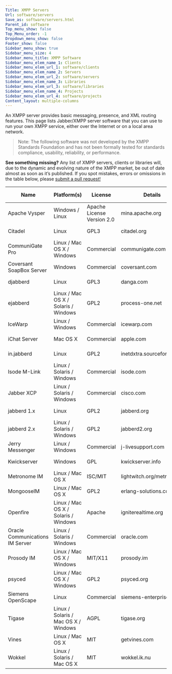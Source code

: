 ```yaml
---
Title: XMPP Servers
Url: software/servers
Save_as: software/servers.html
Parent_id: software
Top_menu_show: false
Top_Menu_order: -1
Dropdown_menu_show: false
Footer_show: false
Sidebar_menu_show: true
Sidebar_menu_size: 4
Sidebar_menu_title: XMPP Software
Sidebar_menu_elem_name_1: Clients
Sidebar_menu_elem_url_1: software/clients
Sidebar_menu_elem_name_2: Servers
Sidebar_menu_elem_url_2: software/servers
Sidebar_menu_elem_name_3: Libraries
Sidebar_menu_elem_url_3: software/libraries
Sidebar_menu_elem_name_4: Projects
Sidebar_menu_elem_url_4: software/projects
Content_layout: multiple-columns
---
```


An XMPP server provides basic messaging, presence, and XML routing features. This page lists Jabber/XMPP server software that you can use to run your own XMPP service, either over the Internet or on a local area network.

> Note: The following software was not developed by the XMPP Standards Foundation and has not been formally tested for standards compliance, usability, reliability, or performance.

__See something missing?__ Any list of XMPP servers, clients or libraries will, due to the dynamic and evolving nature of the XMPP market, be out of date almost as soon as it’s published. If you spot mistakes, errors or omissions in the table below, please [submit a pull request!](https://github.com/xsf/xmpp.org)

| Name                            | Platform(s)                          | License                    | Details                   | Latest Release |
|---------------------------------|--------------------------------------|----------------------------|---------------------------|--
| Apache Vysper                   | Windows / Linux                      | Apache License Version 2.0 | mina.apache.org           | 2011-02-23     |
| Citadel                         | Linux                                | GPL3                       | citadel.org               | 2013-08-14     |
| CommuniGate Pro                 | Linux / Mac OS X / Windows           | Commercial                 | communigate.com           | 2013-09-10     |
| Coversant SoapBox Server        | Windows                              | Commercial                 | coversant.com             | unknown        |
| djabberd                        | Linux                                | GPL3                       | danga.com                 | 2011-06-13     |
| ejabberd                        | Linux / Mac OS X / Solaris / Windows | GPL2                       | process-one.net           | 2013-06-28     |
| IceWarp                         | Linux / Windows                      | Commercial                 | icewarp.com               | 2012-12-11     |
| iChat Server                    | Mac OS X                             | Commercial                 | apple.com                 | 2012-07-25     |
| in.jabberd                      | Linux                                | GPL2                       | inetdxtra.sourceforge.net | 2013-05-16     |
| Isode M-Link                    | Linux / Solaris / Windows            | Commercial                 | isode.com                 | 2013-06-24     |
| Jabber XCP                      | Linux / Solaris / Windows            | Commercial                 | cisco.com                 | 2008-10-31     |
| jabberd 1.x                     | Linux                                | GPL2                       | jabberd.org               | 2012-06-28     |
| jabberd 2.x                     | Linux / Solaris / Windows            | GPL2                       | jabberd2.org              | 2012-08-26     |
| Jerry Messenger                 | Linux / Windows                      | Commercial                 | j-livesupport.com         | unknown        |
| Kwickserver                     | Windows                              | GPL                        | kwickserver.info          | 2010-10-15     |
| Metronome IM                    | Linux / Mac OS X                     | ISC/MIT                    | lightwitch.org/metronome  | 2013-10-02     |
| MongooseIM                      | Linux / Mac OS X                     | GPL2                       | erlang-solutions.com      | 2013-05-23     |
| Openfire                        | Linux / Mac OS X / Solaris / Windows | Apache                     | igniterealtime.org        | 2013-05-28     |
| Oracle Communications IM Server | Linux / Solaris / Windows            | Commercial                 | oracle.com                | 2013-05-07     |
| Prosody IM                      | Linux / Mac OS X / Windows           | MIT/X11                    | prosody.im                | 2013-09-10     |
| psyced                          | Linux / Mac OS X / Windows           | GPL2                       | psyced.org                | 2011-11-22     |
| Siemens OpenScape               | Linux                                | Commercial                 | siemens-enterprise.com    | 2011-12-15     |
| Tigase                          | Linux / Solaris / Mac OS X / Windows | AGPL                       | tigase.org                | 2013-04-24     |
| Vines                           | Linux / Mac OS X                     | MIT                        | getvines.com              | 2013-06-22     |
| Wokkel                          | Linux / Solaris / Mac OS X           | MIT                        | wokkel.ik.nu              | 2013-01-12     |